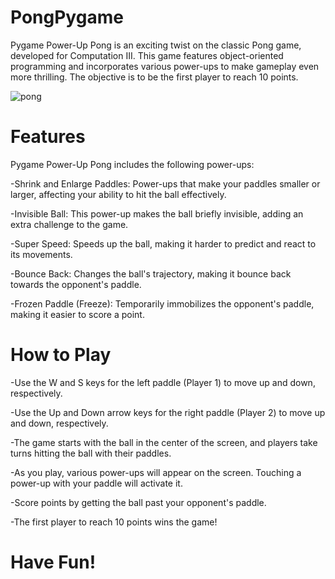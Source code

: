# PongPygame
Pygame Power-Up Pong is an exciting twist on the classic Pong game, developed for Computation III. This game features object-oriented programming and incorporates various power-ups to make gameplay even more thrilling. The objective is to be the first player to reach 10 points.

![pong](https://github.com/Rubenr02/PongPygame/assets/105732827/8064b17b-521c-4881-9961-f0b6fc2eebfb)


# Features
Pygame Power-Up Pong includes the following power-ups:

-Shrink and Enlarge Paddles: Power-ups that make your paddles smaller or larger, affecting your ability to hit the ball effectively.

-Invisible Ball: This power-up makes the ball briefly invisible, adding an extra challenge to the game.

-Super Speed: Speeds up the ball, making it harder to predict and react to its movements.

-Bounce Back: Changes the ball's trajectory, making it bounce back towards the opponent's paddle.

-Frozen Paddle (Freeze): Temporarily immobilizes the opponent's paddle, making it easier to score a point.

# How to Play
-Use the W and S keys for the left paddle (Player 1) to move up and down, respectively.

-Use the Up and Down arrow keys for the right paddle (Player 2) to move up and down, respectively.

-The game starts with the ball in the center of the screen, and players take turns hitting the ball with their paddles.

-As you play, various power-ups will appear on the screen. Touching a power-up with your paddle will activate it.

-Score points by getting the ball past your opponent's paddle.

-The first player to reach 10 points wins the game!

# Have Fun!


